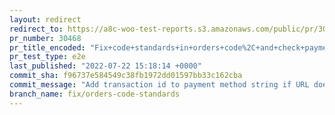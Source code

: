 ```yaml
---
layout: redirect
redirect_to: https://a8c-woo-test-reports.s3.amazonaws.com/public/pr/30468/e2e/index.html
pr_number: 30468
pr_title_encoded: "Fix+code+standards+in+orders+code%2C+and+check+payment+method+name+instead+of+title+on+get+order+totals"
pr_test_type: e2e
last_published: "2022-07-22 15:18:14 +0000"
commit_sha: f96737e584549c38fb1972dd01597bb33c162cba
commit_message: "Add transaction id to payment method string if URL doesn't exist"
branch_name: fix/orders-code-standards
---
```

